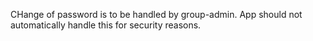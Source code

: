 CHange of password is to be handled by group-admin. App should not automatically handle this for security reasons.